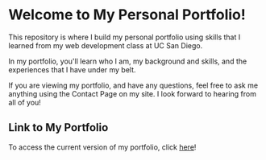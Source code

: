 # Welcome to My Personal Portfolio!

This repository is where I build my personal portfolio using skills that I learned from my web development class at UC San Diego. 

In my portfolio, you'll learn who I am, my background and skills, and the experiences that I have under my belt.

If you are viewing my portfolio, and have any questions, feel free to ask me anything using the Contact Page on my site. I look forward to hearing from all of you!

## Link to My Portfolio

To access the current version of my portfolio, click [here](https://peppy-babka-032adc.netlify.app/src/)!



